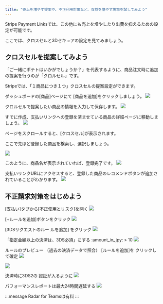 ```yaml
---
title: "売上を増やす提案や、不正利用対策など、収益を増やす施策を試してみよう"
---
```


Stripe Payment Linksでは、この他にも売上を増やしたり出費を抑えるための設定が可能です。

ここでは、クロスセルと3Dセキュアの設定を見てみましょう。

## クロスセルを提案してみよう

「ご一緒にポテトはいかがでしょうか？」を代表するように、商品注文時に追加の提案を行うのが「クロルセル」です。

Stripeでは、「１商品につき１つ」クロスセルの提案設定ができます。

ダッシュボードの[商品]ページにて [商品を追加]をクリックしましょう。
![](https://storage.googleapis.com/zenn-user-upload/b3044b11a789-20230525.png)

クロルセルで提案したい商品の情報を入力して保存します。
![](https://storage.googleapis.com/zenn-user-upload/9d89c108e8bb-20230525.png)

すでに作成、支払いリンクへの登録を済ませている商品の詳細ページに移動しましょう。
![](https://storage.googleapis.com/zenn-user-upload/20cf26d0777b-20230525.png)

ページをスクロールすると、[クロスセル]が表示されます。

ここで先ほど登録した商品を検索し、選択しましょう。

![](https://storage.googleapis.com/zenn-user-upload/0d43e1212eba-20230525.png)

このように、商品名が表示されていれば、登録完了です。
![](https://storage.googleapis.com/zenn-user-upload/95b13159d738-20230525.png)

支払いリンクURLにアクセスすると、登録した商品のレコメンドボタンが追加されていることがわかります。
![](https://storage.googleapis.com/zenn-user-upload/905e431f28c1-20230525.png)

## 不正請求対策をはじめよう

[支払い]タブから[不正使用とリスク]を開く
![](https://storage.googleapis.com/zenn-user-upload/c5e04cf46e2b-20230525.png)

[+ルールを追加]ボタンをクリック
![](https://storage.googleapis.com/zenn-user-upload/a4a9cef6bca2-20230525.png)

[3DSリクエストのルー ルを追加] をクリック
![](https://storage.googleapis.com/zenn-user-upload/1bd587da67c8-20230525.png)

「指定金額以上の決済は、3DS必須」にする :amount_in_jpy: > 10
![](https://storage.googleapis.com/zenn-user-upload/db8b71fedf06-20230525.png)

ルールのプレビュー （過去の決済データで照合）
[ルールを追加]を クリックして確定
![](https://storage.googleapis.com/zenn-user-upload/7ba160cf412d-20230525.png)

![](https://storage.googleapis.com/zenn-user-upload/76410a2245e5-20230525.png)

決済時に3DS2の 認証が入るように
![](https://storage.googleapis.com/zenn-user-upload/3b71d7fb5793-20230525.png)

パフォーマンスレポートは最大24時間遅延する
![](https://storage.googleapis.com/zenn-user-upload/76410a2245e5-20230525.png)

:::message
Radar for Teamsは有料
:::